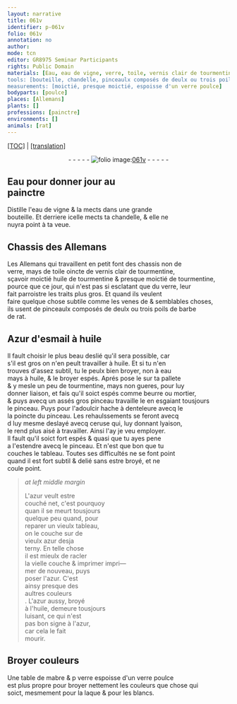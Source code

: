 ```yaml
---
layout: narrative
title: 061v
identifier: p-061v
folio: 061v
annotation: no
author:
mode: tcn
editor: GR8975 Seminar Participants
rights: Public Domain
materials: [Eau, eau de vigne, verre, toile, vernis clair de tourmentine, huile de tourmentine, tourmentine, poils de barbe de rat, Azur d'esmail, huile, eau, beurre, mortier, ceruse, azur, mabre, laque]
tools: [bouteille, chandelle, pinceaulx composés de deulx ou trois poils de barbe de rat, pallete, assés gros pinceau, pinceau, poincte du pinceau]
measurements: [moictié, presque moictié, espoisse d'un verre poulce]
bodyparts: [poulce]
places: [Allemans]
plants: []
professions: [painctre]
environments: []
animals: [rat]
---
```


 <p><a href="{{ site.baseurl }}/normalized/">[TOC]</a> | <a href="{{ site.baseurl }}/texts/p-061v_tl/" target="_blank">[translation]</a></p><div class="folio" align="center">- - - - - <a href="http://gallica.bnf.fr/ark:/12148/btv1b10500001g/f128.image" target="_blank"><img src="https://cu-mkp.github.io/2017-workshop-edition/assets/photo-icon.png" alt="folio image: " style="display:inline-block; margin-bottom:-3px;"/>061v</a> - - - - - </div>  
  

## <span class="m">Eau</span> pour donner jour au<br/> <span class="pro">painctre</span>

 
Distille l'<span class="m">eau de vigne</span> & la mects dans une grande<br/> <span class="tl">bouteille</span>. Et derriere icelle mects ta <span class="tl">chandelle</span>, & elle ne <br/> nuyra point à ta veue.
 
 
  

## Chassis des <span class="pl">Allemans</span>

 
Les <span class="pl">Allemans</span> qui travaillent en petit font des chassis non de<br/> <span class="m">verre</span>, mays de <span class="m">toile</span> oincte de <span class="m">vernis clair de tourmentine</span>,<br/> sçavoir <span class="ms">moictié</span> <span class="m">huile de tourmentine</span> & <span class="ms">presque moictié</span> de <span class="m">tourmentine</span>,<br/> pource que ce jour, qui n'est pas si esclatant que du <span class="m">verre</span>, leur<br/> fait parroistre les traits plus gros. Et quand ils veulent<br/> faire quelque chose subtile comme les venes <span class="del">de</span> & semblables choses,<br/> ils usent de <span class="tl">pinceaulx composés de deulx ou trois <span class="m">poils de barbe<br/> de <span class="al">rat</span></span></span>.
 
 
  

## <span class="m">Azur d'esmail</span> à <span class="m">huile</span>

 
Il fault choisir le plus <span class="del">beau</span> deslié qu'il sera possible, car<br/> s'il est gros on n'en peult travailler à <span class="m">huile</span>. Et si tu n'en<br/> trouves d'assez subtil, tu le peulx bien broyer, non à <span class="m">eau</span><br/> mays à <span class="m">huile</span>, & le broyer espés. Aprés pose le sur ta <span class="tl">pallete</span><br/> & y mesle un peu de <span class="m">tourmentine</span>, mays non gueres, pour luy<br/> donner liaison, et fais qu'il soict espés comme <span class="m">beurre</span> ou <span class="m">mortier</span>,<br/> & puys avecq un <span class="tl">assés gros pinceau</span> travaille le en esgaiant tousjours<br/> le <span class="tl">pinceau</span>. Puys pour l'adoulcir hache à denteleure avecq <span class="del">le</span><br/> la <span class="tl">poincte du pinceau</span>. Les rehaulssements se feront avecq<br/> <span class="del">d</span> luy mesme deslayé avecq <span class="m">ceruse</span> qui, luy donnant lyaison,<br/> le rend plus aisé à travailler. Ainsi l'ay je veu employer.<br/> Il fault qu'il soict fort espés & quasi que tu ayes pene<br/> a l'estendre avecq le <span class="tl">pinceau</span>. Et n'est que bon que tu<br/> couches le tableau. Toutes ses difficultés ne se font point<br/> quand il est fort subtil & delié sans estre broyé, et ne<br/> coule point.
 
> *at left middle margin*
> 
> 
>   L'<span class="m">azur</span> veult estre<br/> couché net, c'est pourquoy<br/> <span class="del">quan</span> il se meurt tousjours<br/> quelque peu quand, pour<br/> reparer un vieulx tableau,<br/> on le couche sur de<br/> vieulx <span class="m">azur</span> desja<br/> terny. En telle chose<br/> il est mieulx de racler<br/> la vielle couche & <span class="sup">imprimer</span> impri—<br/> mer de nouveau, puys <br/> poser l'<span class="m">azur</span>. C'est<br/> ainsy presque des<br/> aultres couleurs<br/>. L'<span class="m">azur</span> aussy, broyé<br/> à l'<span class="m">huile</span>, demeure tousjours<br/> luisant, ce qui n'est<br/> pas bon signe à l'<span class="m">azur</span>,<br/> car cela le fait<br/> mourir.
 
 
  

## Broyer couleurs

 
Une table de <span class="del"><span class="m">mabre</span> & p</span> <span class="m">verre</span> <span class="ms">espoisse d'un <span class="del"><span class="m">verre</span></span> <span class="bp">poulce</span></span><br/> est plus propre pour broyer nettem<span class="exp">ent</span> les couleurs que chose qui<br/> soict, mesmem<span class="exp">ent</span> pour la <span class="m">laque</span> & pour les blancs.
 
 